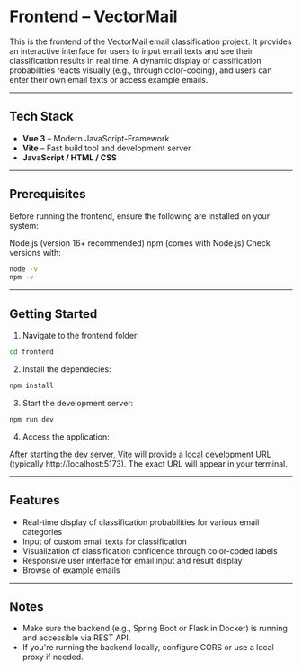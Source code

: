 # Frontend – VectorMail

This is the frontend of the VectorMail email classification project. It provides an interactive interface for users to input email texts and see their classification results in real time. A dynamic display of classification probabilities reacts visually (e.g., through color-coding), and users can enter their own email texts or access example emails.

---

## Tech Stack

- **Vue 3** – Modern JavaScript-Framework
- **Vite** – Fast build tool and development server
- **JavaScript / HTML / CSS**

---

## Prerequisites
Before running the frontend, ensure the following are installed on your system:

Node.js (version 16+ recommended)
npm (comes with Node.js)
Check versions with:

```bash
node -v
npm -v
``` 

---

## Getting Started

1. Navigate to the frontend folder:
```bash
cd frontend
``` 

2. Install the dependecies:
```bash
npm install
``` 

3. Start the development server:
```bash
npm run dev
```

4. Access the application:

After starting the dev server, Vite will provide a local development URL (typically http://localhost:5173). The exact URL will appear in your terminal.



---

## Features
- Real-time display of classification probabilities for various email categories
- Input of custom email texts for classification
- Visualization of classification confidence through color-coded labels
- Responsive user interface for email input and result display
- Browse of example emails

---


## Notes
- Make sure the backend (e.g., Spring Boot or Flask in Docker) is running and accessible via REST API.
- If you're running the backend locally, configure CORS or use a local proxy if needed.






